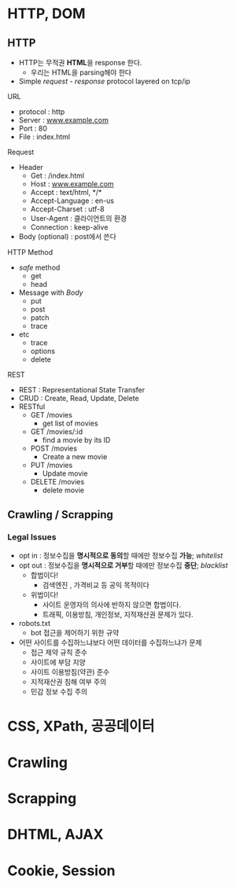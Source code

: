 # HTTP, DOM

## HTTP

- HTTP는 무적권 **HTML**을 response 한다.
  - 우리는 HTML을 parsing해야 한다
- Simple *request - response* protocol layered on tcp/ip

URL

- protocol : http
- Server : www.example.com
- Port : 80
- File : index.html

Request

- Header
  - Get : /index.html
  - Host : www.example.com
  - Accept : text/html, \*/\*
  - Accept-Language : en-us
  - Accept-Charset : utf-8
  - User-Agent : 클라이언트의 환경
  - Connection : keep-alive
- Body (optional) : post에서 쓴다

HTTP Method

- *safe* method
  - get
  - head
- Message with *Body*
  - put
  - post
  - patch
  - trace
- etc
  - trace
  - options
  - delete

REST

- REST : Representational State Transfer
- CRUD : Create, Read, Update, Delete
- RESTful
  - GET /movies 
    - get list of movies
  - GET /movies/:id
    - find a movie by its ID
  - POST /movies
    - Create a new movie
  - PUT /movies
    - Update movie
  - DELETE /movies
    - delete movie

## Crawling / Scrapping

### Legal Issues

- opt in : 정보수집을 **명시적으로 동의**할 때에만 정보수집 **가능**; *whitelist*
- opt out : 정보수집을 **명시적으로 거부**할 때에만 정보수집 **중단**; *blacklist*
  - 합법이다!
    - 검색엔진 , 가격비교 등 공익 목적이다
  - 위법이다! 
    - 사이트 운영자의 의사에 반하지 않으면 합법이다.
    - 트래픽, 이용방침, 개인정보, 지적재산권 문제가 있다.
- robots.txt
  - bot 접근을 제어하기 위한 규약
- 어떤 사이트를 수집하느냐보다 어떤 데이터를 수집하느냐가 문제
  - 접근 제약 규칙 준수
  - 사이트에 부담 지양
  - 사이트 이용방침(약관) 준수
  - 지적재산권 침해 여부 주의
  - 민감 정보 수집 주의



# CSS, XPath, 공공데이터

# Crawling

# Scrapping

# DHTML, AJAX

# Cookie, Session